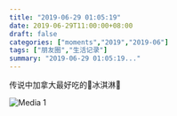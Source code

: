 ```yaml
---
title: "2019-06-29 01:05:19"
date: 2019-06-29T11:00:00+08:00
draft: false
categories: ["moments","2019","2019-06"]
tags: ["朋友圈","生活记录"]
summary: "2019-06-29 01:05:19..."
---
```


传说中加拿大最好吃的🍦冰淇淋🍦

![Media 1](/Moments/photos/2019-06-29/201906290105190.jpg)

